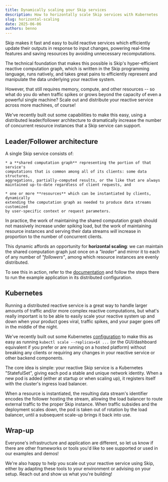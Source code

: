 ```yaml
---
title: Dynamically scaling your Skip services
description: How to horizontally scale Skip services with Kubernetes
slug: horizontal-scaling
date: 2025-06-06
authors: benno
---
```


Skip makes it fast and easy to build reactive services which efficiently update
their outputs in response to input changes, powering real-time features and
saving resources by avoiding unnecessary recomputations.

The technical foundation that makes this possible is Skip's hyper-efficient
reactive computation graph, which is written in the Skip programming language,
runs natively, and takes great pains to efficiently represent and manipulate
the data underlying your reactive system.

However, that still requires memory, compute, and other resources -- so what do
you do when traffic spikes or grows beyond the capacity of even a powerful
single machine? Scale out and distribute your reactive service across more
machines, of course!

<!--truncate-->

We've recently built out some capabilities to make this easy, using a
distributed leader/follower architecture to dramatically increase the number of
concurrent resource instances that a Skip service can support.

## Leader/Follower architecture

A single Skip service consists of:

    * a **shared computation graph** representing the portion of that service's
	computations that is common among all of its clients: some data structures,
	aggregations, partially-computed results, or the like that are always
	maintained up-to-date regardless of client requests, and

    * one or more **resources** which can be instantiated by clients, dynamically
	extending the computation graph as needed to produce data streams customized
	by user-specific context or request parameters.

In practice, the work of maintaining the shared computation graph should not
massively increase under spiking load, but the work of maintaining resource
instances and serving their data streams _will_ increase in proportion to the
number of concurrent clients.

This dynamic affords an opportunity for **horizontal scaling**: we can maintain the
shared computation graph just once on a _"leader"_ and mirror it to each of any
number of _"followers"_, among which resource instances are evenly distributed.

To see this in action, refer to the
[documentation](https://github.com/SkipLabs/skip/tree/main/examples/hackernews/README.md)
and follow the steps there to run the example application in its distributed
configuration.

## Kubernetes

Running a distributed reactive service is a great way to handle larger amounts
of traffic and/or more complex reactive computations, but what's really
important is to be able to easily scale your reactive system up and down when
your product goes viral, traffic spikes, and your pager goes off in the middle
of the night.

We've recently built out some Kubernetes
[configuration](https://github.com/SkipLabs/skip/tree/main/examples/hackernews/kubernetes/distributed_skip)
to make this as easy as running `kubectl scale --replicas=$X ...` (or the
GUI/dashboard equivalent if you prefer or are running on a hosted platform)
without breaking any clients or requiring any changes in your reactive service
or other backend components.

The core idea is simple: your reactive Skip service is a Kubernetes
"StatefulSet", giving each pod a stable and unique network identity.  When a new
pod is added (either at startup or when scaling up), it registers itself with
the cluster's ingress load balancer.

When a resource is instantiated, the resulting data stream's identifier encodes
the follower hosting the stream, allowing the load balancer to route external
traffic to the proper Skip instance.  When traffic subsides and the deployment
scales down, the pod is taken out of rotation by the load balancer, until a
subsequent scale-up brings it back into use.

## Wrap-up

Everyone's infrastructure and application are different, so let us know if there
are other frameworks or tools you'd like to see supported or used in our
examples and demos!

We're also happy to help you scale out your reactive service using Skip, either
by adapting these tools to your environment or advising on your setup.  Reach
out and show us what you're building!

